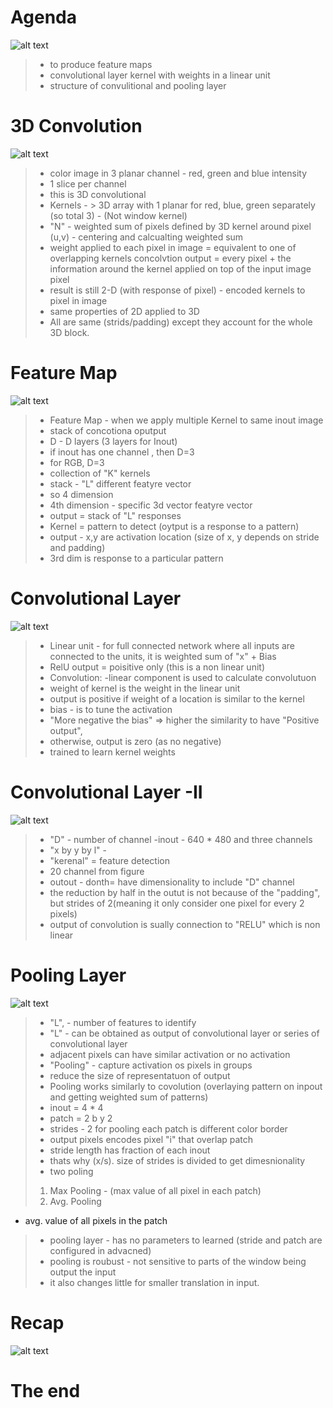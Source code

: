 # Agenda
![alt text](image-19.png)

> - to produce feature maps
> - convolutional layer kernel with weights in a linear unit
> - structure of convulitional and pooling layer

# 3D Convolution
![alt text](image-20.png)

> - color image in 3 planar channel - red, green and blue intensity
> - 1 slice per channel
> - this is 3D convolutional
> - Kernels - > 3D array with 1 planar for red, blue, green separately (so total 3) - (Not window kernel)
> - "N" - weighted sum of pixels defined by 3D kernel around pixel (u,v) - centering and calcualting weighted sum
> - weight applied to each pixel in image = equivalent to one of overlapping kernels
>  concolvtion output = every pixel + the information around the kernel applied on top of the input image pixel
> - result is still 2-D (with response of pixel) - encoded kernels to pixel in image
> - same properties of 2D applied to 3D
> - All are same (strids/padding) except they account for the whole 3D block.

# Feature Map
![alt text](image-21.png)

> - Feature Map - when we apply multiple Kernel to same inout image
> - stack of concotiona oputput
> - D - D layers (3 layers for Inout)
> - if inout has one channel , then D=3
> - for RGB, D=3
> - collection of "K" kernels 
> - stack - "L" different featyre vector
> - so 4 dimension 
> - 4th dimension - specific 3d vector featyre vector
> - output = stack of "L" responses 
> - Kernel = pattern to detect (oytput is a response to a pattern)
> - output - x,y are activation location (size of x, y depends on stride and padding)
> - 3rd dim is response to a particular pattern


# Convolutional Layer
![alt text](image-22.png)

> - Linear unit - for full connected network where all inputs are connected to the units, it is weighted sum of "x" + Bias
>  - RelU output = poisitive only (this is a non linear unit)
> - Convolution:
> -linear component is used to calculate convolutuon
> - weight of kernel is the weight in the linear unit
> - output is positive if weight of a location is similar to the kernel
> - bias - is to tune the activation
> - "More negative the bias" => higher the similarity to have "Positive output",
> - otherwise, output is zero (as no negative)
> - trained to learn kernel weights
> 


# Convolutional Layer -II
![alt text](image-23.png)

> - "D" - number of channel
> -inout - 640 * 480 and three channels
> -  "x by y by l" - 
> - "kerenal" = feature detection
> - 20 channel from figure
> - outout - donth= have dimensionality to include "D" channel
> - the reduction by half in the outut is not because of the "padding", but strides  of 2(meaning it only consider one pixel for every 2 pixels)
> - output of convolution is sually connection to "RELU" which is non linear

# Pooling Layer
![alt text](image-24.png)

> - "L", - number of features to identify
> - "L" - can be obtained as output of convolutional layer or series of convolutional layer
> - adjacent pixels can have similar activation or no activation
> - "Pooling" - capture activation os pixels in groups
> - reduce the size of representatuon of output
> - Pooling works similarly to covolution (overlaying pattern on inpout and getting weighted sum of patterns)
> - inout = 4 * 4
> - patch = 2 b y 2
> - strides - 2
> for pooling
> each patch is different color border
> - output pixels encodes pixel "i" that overlap patch 
> - stride length has fraction of each inout
> - thats why (x/s). size of strides is divided to get dimesnionality
> - two poling
> 1. Max  Pooling - (max value of all pixel in each patch)
> 2. Avg. Pooling
- avg. value of all pixels in the patch
> - pooling layer - has no parameters to learned (stride and patch are configured in advacned)
> - pooling is roubust - not sensitive to parts of the window being output the input
> - it also changes little for smaller translation in input.

# Recap

![alt text](image-25.png)

# The end
